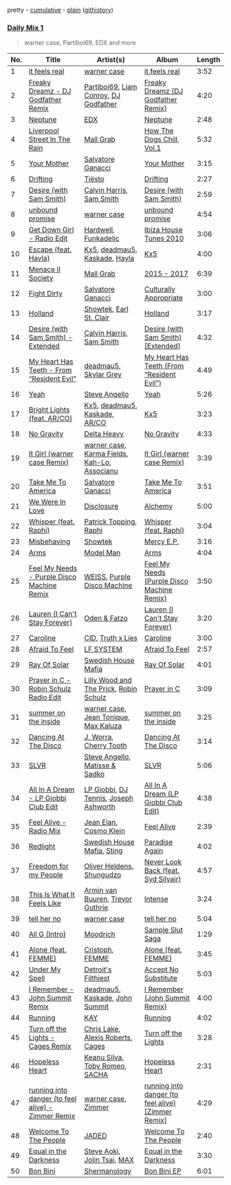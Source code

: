 pretty - [cumulative](/playlists/cumulative/Daily%20Mix%201.md) - [plain](/playlists/plain/37i9dQZF1E381TIGlTphwu) ([githistory](https://github.githistory.xyz/vitokorn/spotify-playlist-archive/blob/master/playlists/plain/37i9dQZF1E381TIGlTphwu))

### [Daily Mix 1](https://open.spotify.com/playlist/37i9dQZF1E381TIGlTphwu)

> warner case, Partiboi69, EDX and more

| No. | Title | Artist(s) | Album | Length |
|---|---|---|---|---|
| 1 | [it feels real](https://open.spotify.com/track/3kgNRurynTVCh9jZF9XqVw) | [warner case](https://open.spotify.com/artist/106OuakzOxxbXTuigEEf01) | [it feels real](https://open.spotify.com/album/2GTTmltk8bAe1YfNiqsoMI) | 3:52 |
| 2 | [Freaky Dreamz - DJ Godfather Remix](https://open.spotify.com/track/1HM0YmpKruSy9j06ZED6gi) | [Partiboi69](https://open.spotify.com/artist/0CutULGVZ24wOr1HHYoEOL), [Liam Conroy](https://open.spotify.com/artist/3uWMA3AINNZLh7UliO4rAs), [DJ Godfather](https://open.spotify.com/artist/0cKrM2XKF7wxyfEQDauvyQ) | [Freaky Dreamz (DJ Godfather Remix)](https://open.spotify.com/album/3zvU0ibIZYMjHalWsw5Iid) | 4:20 |
| 3 | [Neptune](https://open.spotify.com/track/4Gu4dC05SyYDOhqOpK1jbL) | [EDX](https://open.spotify.com/artist/7GMot9WvBYqhhJz92vhBp6) | [Neptune](https://open.spotify.com/album/24RLBhd0gHHkh1gkksRVE3) | 2:48 |
| 4 | [Liverpool Street In The Rain](https://open.spotify.com/track/2anY2gPJklTi9HcFx4Xdas) | [Mall Grab](https://open.spotify.com/artist/7yF6JnFPDzgml2Ytkyl5D7) | [How The Dogs Chill, Vol.1](https://open.spotify.com/album/12KUsz5VGp0SNjfXPxNVjE) | 5:32 |
| 5 | [Your Mother](https://open.spotify.com/track/2ICEB6VvX5OAGTxwo6F55t) | [Salvatore Ganacci](https://open.spotify.com/artist/5PdkRVDASsw6P7QoqRpz0F) | [Your Mother](https://open.spotify.com/album/3mEkKriilkzliPrmhaIxo5) | 3:15 |
| 6 | [Drifting](https://open.spotify.com/track/4EmH2iRucAgCOnhuJRotUi) | [Tiësto](https://open.spotify.com/artist/2o5jDhtHVPhrJdv3cEQ99Z) | [Drifting](https://open.spotify.com/album/2kLk6nNB65O9AA6EmaI5DG) | 2:27 |
| 7 | [Desire (with Sam Smith)](https://open.spotify.com/track/22dUzMFttcR3uU17NcOAIv) | [Calvin Harris](https://open.spotify.com/artist/7CajNmpbOovFoOoasH2HaY), [Sam Smith](https://open.spotify.com/artist/2wY79sveU1sp5g7SokKOiI) | [Desire (with Sam Smith)](https://open.spotify.com/album/3XDtRvXV5DR1xZfvcneG2C) | 2:59 |
| 8 | [unbound promise](https://open.spotify.com/track/7IzKodYytoYCEqsKhG7XFL) | [warner case](https://open.spotify.com/artist/106OuakzOxxbXTuigEEf01) | [unbound promise](https://open.spotify.com/album/1so94ZUdHuxPFBku35GYir) | 4:54 |
| 9 | [Get Down Girl - Radio Edit](https://open.spotify.com/track/4NkzNk4UMFMymmGD7jJo3p) | [Hardwell](https://open.spotify.com/artist/6BrvowZBreEkXzJQMpL174), [Funkadelic](https://open.spotify.com/artist/450o9jw6AtiQlQkHCdH6Ru) | [Ibiza House Tunes 2010](https://open.spotify.com/album/1iANDbvznnQ2HMN5rial8f) | 3:06 |
| 10 | [Escape (feat. Hayla)](https://open.spotify.com/track/3VpxEo6vMpi4rQ6t2WVVkK) | [Kx5](https://open.spotify.com/artist/2avRYQUWQpIkzJOEkf0MdY), [deadmau5](https://open.spotify.com/artist/2CIMQHirSU0MQqyYHq0eOx), [Kaskade](https://open.spotify.com/artist/6TQj5BFPooTa08A7pk8AQ1), [Hayla](https://open.spotify.com/artist/4yX6mpMyBGf9UfvBB8JJrc) | [Kx5](https://open.spotify.com/album/7krgzxFJr9YxsmyWlO5Ubg) | 4:00 |
| 11 | [Menace II Society](https://open.spotify.com/track/7p4Z5K2sJOGkqcUh0dm254) | [Mall Grab](https://open.spotify.com/artist/7yF6JnFPDzgml2Ytkyl5D7) | [2015 - 2017](https://open.spotify.com/album/5aqiSYD4CoXgKW7p7mUNex) | 6:39 |
| 12 | [Fight Dirty](https://open.spotify.com/track/4V7wva4jCBiSt4avFv05U1) | [Salvatore Ganacci](https://open.spotify.com/artist/5PdkRVDASsw6P7QoqRpz0F) | [Culturally Appropriate](https://open.spotify.com/album/6K7kj9XKdeeDSwLuEKgU1c) | 3:00 |
| 13 | [Holland](https://open.spotify.com/track/431O6PfFp695x3TQqZRiBN) | [Showtek](https://open.spotify.com/artist/3gk0OYeLFWYupGFRHqLSR7), [Earl St. Clair](https://open.spotify.com/artist/0h9IuyuhaLBJWOpebvgTk5) | [Holland](https://open.spotify.com/album/230oAH5ivLCr3cwMCnwe8V) | 3:17 |
| 14 | [Desire (with Sam Smith) - Extended](https://open.spotify.com/track/0XU9cLDmPVGSDP9uYibBa1) | [Calvin Harris](https://open.spotify.com/artist/7CajNmpbOovFoOoasH2HaY), [Sam Smith](https://open.spotify.com/artist/2wY79sveU1sp5g7SokKOiI) | [Desire (with Sam Smith) [Extended]](https://open.spotify.com/album/6otYPBdRuNlIuYk3tKDmz4) | 4:32 |
| 15 | [My Heart Has Teeth - From “Resident Evil”](https://open.spotify.com/track/5cLFhtbjth4y4RA8fsXfRZ) | [deadmau5](https://open.spotify.com/artist/2CIMQHirSU0MQqyYHq0eOx), [Skylar Grey](https://open.spotify.com/artist/4utLUGcTvOJFr6aqIJtYWV) | [My Heart Has Teeth (From “Resident Evil”)](https://open.spotify.com/album/0dfwFYOSdC2bDAvepzVZ90) | 4:49 |
| 16 | [Yeah](https://open.spotify.com/track/17xo0Ib3CwxZdxLNjLSQlC) | [Steve Angello](https://open.spotify.com/artist/4FqPRilb0Ja0TKG3RS3y4s) | [Yeah](https://open.spotify.com/album/7gR3wm0x3lav94YVK4nnL2) | 5:26 |
| 17 | [Bright Lights (feat. AR/CO)](https://open.spotify.com/track/7hz4FnANJOY7tR8eutPxIP) | [Kx5](https://open.spotify.com/artist/2avRYQUWQpIkzJOEkf0MdY), [deadmau5](https://open.spotify.com/artist/2CIMQHirSU0MQqyYHq0eOx), [Kaskade](https://open.spotify.com/artist/6TQj5BFPooTa08A7pk8AQ1), [AR/CO](https://open.spotify.com/artist/7mGI9Sd66FqHjIkwzkgbG7) | [Kx5](https://open.spotify.com/album/7krgzxFJr9YxsmyWlO5Ubg) | 3:23 |
| 18 | [No Gravity](https://open.spotify.com/track/0vDJoZI2ScYkpUYrCcdGi5) | [Delta Heavy](https://open.spotify.com/artist/7GvVTb8yFV0ZrdI30Qce6T) | [No Gravity](https://open.spotify.com/album/6UqHV6r9TLRbwAPTFeEevh) | 4:33 |
| 19 | [It Girl (warner case Remix)](https://open.spotify.com/track/13ZNXJrqzFopSERmCNzUOw) | [warner case](https://open.spotify.com/artist/106OuakzOxxbXTuigEEf01), [Karma Fields](https://open.spotify.com/artist/1tRsdSvjwp34PDvcmix6SJ), [Kah-Lo](https://open.spotify.com/artist/59iOp415oyqGlBHyAhu4z3), [Associanu](https://open.spotify.com/artist/17b9Hqjx88eMFbBawb6Z1U) | [It Girl (warner case Remix)](https://open.spotify.com/album/2SFcBFJyVbdzLHVZDRpSrg) | 3:39 |
| 20 | [Take Me To America](https://open.spotify.com/track/5OJQ7sgz7ZEb9Mxsfqlpiv) | [Salvatore Ganacci](https://open.spotify.com/artist/5PdkRVDASsw6P7QoqRpz0F) | [Take Me To America](https://open.spotify.com/album/0ZlTqa54yd4gXfMSqaF40x) | 3:51 |
| 21 | [We Were In Love](https://open.spotify.com/track/5XJajjCL2eQDZdReJauWkk) | [Disclosure](https://open.spotify.com/artist/6nS5roXSAGhTGr34W6n7Et) | [Alchemy](https://open.spotify.com/album/5RMkjbbZvLo9TNdpKrmP71) | 5:00 |
| 22 | [Whisper (feat. Raphi)](https://open.spotify.com/track/6v5ovNPrLpOkFyM7gWorZW) | [Patrick Topping](https://open.spotify.com/artist/7yRimuQSC5Ks3T2Ts0iyZa), [Raphi](https://open.spotify.com/artist/5uRAMorzqKiss3EUQPVDD4) | [Whisper (feat. Raphi)](https://open.spotify.com/album/4hd1MvwsU8hAyNcB5MoQSb) | 3:04 |
| 23 | [Misbehaving](https://open.spotify.com/track/4LShGkU6wdY8RNWjpzG4JV) | [Showtek](https://open.spotify.com/artist/3gk0OYeLFWYupGFRHqLSR7) | [Mercy E.P.](https://open.spotify.com/album/7t0t6ddMsX972WgkLmTX0Q) | 3:16 |
| 24 | [Arms](https://open.spotify.com/track/4NSe5EhRScbUpixWwojp7o) | [Model Man](https://open.spotify.com/artist/2T5NLCuN31j79zbxZ2XCSA) | [Arms](https://open.spotify.com/album/3tIcgx98A4fcBEwvIoH7EQ) | 4:04 |
| 25 | [Feel My Needs - Purple Disco Machine Remix](https://open.spotify.com/track/3RiRFyvasDtAv8n0AQUKFG) | [WEISS](https://open.spotify.com/artist/0FBRY66KVaAiddGVefikLB), [Purple Disco Machine](https://open.spotify.com/artist/2WBJQGf1bT1kxuoqziH5g4) | [Feel My Needs (Purple Disco Machine Remix)](https://open.spotify.com/album/6mNS1Ud3X58uDBksuGAlAQ) | 3:50 |
| 26 | [Lauren (I Can't Stay Forever)](https://open.spotify.com/track/33tYADyL2aZctrvR59K1bQ) | [Oden & Fatzo](https://open.spotify.com/artist/2YEnrpAWWaNRFumgde1lLH) | [Lauren (I Can't Stay Forever)](https://open.spotify.com/album/3L1NLn5rcrmV4uVqgaoTI7) | 3:20 |
| 27 | [Caroline](https://open.spotify.com/track/4stpA04LZHBCx3YejNdodF) | [CID](https://open.spotify.com/artist/4FCzCS0KEgb0rgySWINItO), [Truth x Lies](https://open.spotify.com/artist/3bh4M54m4LRs41WQs07Jy0) | [Caroline](https://open.spotify.com/album/2BbSWQGVeRWeJQtByWRxOm) | 3:00 |
| 28 | [Afraid To Feel](https://open.spotify.com/track/40SBS57su9xLiE1WqkXOVr) | [LF SYSTEM](https://open.spotify.com/artist/0HxX6imltnNXJyQhu4nsiO) | [Afraid To Feel](https://open.spotify.com/album/528LrHfHcB7PMAvyp8Obhp) | 2:57 |
| 29 | [Ray Of Solar](https://open.spotify.com/track/5Y2n6pW4Vqr4Mzkd9V4Uk8) | [Swedish House Mafia](https://open.spotify.com/artist/1h6Cn3P4NGzXbaXidqURXs) | [Ray Of Solar](https://open.spotify.com/album/3qoGM4yHcw91XeCA6bC7Pb) | 4:01 |
| 30 | [Prayer in C - Robin Schulz Radio Edit](https://open.spotify.com/track/5fnA9mkIfScSqHIpeDyvck) | [Lilly Wood and The Prick](https://open.spotify.com/artist/50OApTJurDusIo9dGTqSU4), [Robin Schulz](https://open.spotify.com/artist/3t5xRXzsuZmMDkQzgOX35S) | [Prayer in C](https://open.spotify.com/album/6Ps0kbvAjuz75uK0uuZzWa) | 3:09 |
| 31 | [summer on the inside](https://open.spotify.com/track/0IRDLaO3ng5eyl4Po8hZXj) | [warner case](https://open.spotify.com/artist/106OuakzOxxbXTuigEEf01), [Jean Tonique](https://open.spotify.com/artist/6BVLQfvzlvlNZ43WjbFgbI), [Max Kaluza](https://open.spotify.com/artist/6lNLgymfWudNsbC0Vio7Qi) | [summer on the inside](https://open.spotify.com/album/1bkPNy0jxEKPG7nSTn5Saa) | 3:25 |
| 32 | [Dancing At The Disco](https://open.spotify.com/track/0nAYPzFbosQZ0a60zf88aN) | [J. Worra](https://open.spotify.com/artist/4q0N3EI67tVnAeeaXbNQIj), [Cherry Tooth](https://open.spotify.com/artist/3neju4j8u80IBvGawKA3dv) | [Dancing At The Disco](https://open.spotify.com/album/2zRVSA2HEm7bVR5R9EjJgt) | 3:14 |
| 33 | [SLVR](https://open.spotify.com/track/3Qntjzw2xY1VDb6x808BPi) | [Steve Angello](https://open.spotify.com/artist/4FqPRilb0Ja0TKG3RS3y4s), [Matisse & Sadko](https://open.spotify.com/artist/2QMCcKIPHnjQaPPgoEst88) | [SLVR](https://open.spotify.com/album/48n0QGTVgacKK6TYWkA2xt) | 5:06 |
| 34 | [All In A Dream - LP Giobbi Club Edit](https://open.spotify.com/track/0Sezv2khtojSuEBeM1WRJK) | [LP Giobbi](https://open.spotify.com/artist/3oKnyRhYWzNsTiss5n4Z1J), [DJ Tennis](https://open.spotify.com/artist/6vJvFV1A2CpT8s5B1oUN6t), [Joseph Ashworth](https://open.spotify.com/artist/7CpmbhzkL9uT1D9nhckTxB) | [All In A Dream (LP Giobbi Club Edit)](https://open.spotify.com/album/5dH9IPXKnOoeT5h8GNfWcx) | 4:38 |
| 35 | [Feel Alive - Radio Mix](https://open.spotify.com/track/0nt4DdofbUTfLGxVnFqEfq) | [Jean Elan](https://open.spotify.com/artist/3NCduRZyQ6McDZus9mEQ6z), [Cosmo Klein](https://open.spotify.com/artist/4tzTHSSGpobu0p7I6lfJeJ) | [Feel Alive](https://open.spotify.com/album/6mGUZmHVGr7IeHSKY2VUux) | 2:39 |
| 36 | [Redlight](https://open.spotify.com/track/48Jf12YHPBCAfAzi255Rvr) | [Swedish House Mafia](https://open.spotify.com/artist/1h6Cn3P4NGzXbaXidqURXs), [Sting](https://open.spotify.com/artist/0Ty63ceoRnnJKVEYP0VQpk) | [Paradise Again](https://open.spotify.com/album/2Dbe9L757CSQbhnbW5PVSH) | 4:02 |
| 37 | [Freedom for my People](https://open.spotify.com/track/03WgUjAncAPhSEmZ3PuuqG) | [Oliver Heldens](https://open.spotify.com/artist/5nki7yRhxgM509M5ADlN1p), [Shungudzo](https://open.spotify.com/artist/1zC5fndU0aEvINmBra2M3T) | [Never Look Back (feat. Syd Silvair)](https://open.spotify.com/album/3XUr59qWnza9u0SFPXE65N) | 4:57 |
| 38 | [This Is What It Feels Like](https://open.spotify.com/track/5GjnIpUlLGEIYk052ISOw9) | [Armin van Buuren](https://open.spotify.com/artist/0SfsnGyD8FpIN4U4WCkBZ5), [Trevor Guthrie](https://open.spotify.com/artist/6NXk2pLFocS2OkNdT7ncBt) | [Intense](https://open.spotify.com/album/5ZsK5SUsZilbAJ4B0vRVxF) | 3:24 |
| 39 | [tell her no](https://open.spotify.com/track/7dGEaVB470woV20cs26eMV) | [warner case](https://open.spotify.com/artist/106OuakzOxxbXTuigEEf01) | [tell her no](https://open.spotify.com/album/40wENZxUl2uPThva9LaokU) | 5:04 |
| 40 | [All G (Intro)](https://open.spotify.com/track/2CzbQQzPTHsmiiLv4EDALm) | [Moodrich](https://open.spotify.com/artist/6kmOdkEZPvNxGz4awGOOFy) | [Sample Slut Saga](https://open.spotify.com/album/0Yx7MFtk9eFZGvvpPDJ9ZJ) | 1:29 |
| 41 | [Alone (feat. FEMME)](https://open.spotify.com/track/6dsoPBbMuUodSUvhRW7Vr4) | [Cristoph](https://open.spotify.com/artist/532SqCIYmJyXEdEiCJLgYG), [FEMME](https://open.spotify.com/artist/2lcT6qkYGkmQQ3KCU5BW9K) | [Alone (feat. FEMME)](https://open.spotify.com/album/0WJsan45K0BcQbJiM5SdEN) | 3:45 |
| 42 | [Under My Spell](https://open.spotify.com/track/5tJysLRtQ4ye3uPrqSr6uX) | [Detroit's Filthiest](https://open.spotify.com/artist/3O9jHYmVyq59RNpd77g7HW) | [Accept No Substitute](https://open.spotify.com/album/6NVM1dz3hNBZ3u15s6AAId) | 5:03 |
| 43 | [I Remember - John Summit Remix](https://open.spotify.com/track/3zFsJdVCu29em7VUB3Ujqp) | [deadmau5](https://open.spotify.com/artist/2CIMQHirSU0MQqyYHq0eOx), [Kaskade](https://open.spotify.com/artist/6TQj5BFPooTa08A7pk8AQ1), [John Summit](https://open.spotify.com/artist/7kNqXtgeIwFtelmRjWv205) | [I Remember (John Summit Remix)](https://open.spotify.com/album/3Y6nr0KlQL9EYVbmvhSf9a) | 4:00 |
| 44 | [Running](https://open.spotify.com/track/24kHLOozgy8j0YFyr8T3vm) | [KAY](https://open.spotify.com/artist/1lz0IcXRCOT7Z3GY6xHTK2) | [Running](https://open.spotify.com/album/2CDfl12SFWRFxTMPhe2x2C) | 4:02 |
| 45 | [Turn off the Lights - Cages Remix](https://open.spotify.com/track/5JeBHduTGxXxytZFXBcIlB) | [Chris Lake](https://open.spotify.com/artist/5Igpc9iLZ3YGtKeYfSrrOE), [Alexis Roberts](https://open.spotify.com/artist/2GtBFxIWM3H6wRI2uzZvyt), [Cages](https://open.spotify.com/artist/1Ck15KzRcbdOiyLRvw13QJ) | [Turn off the Lights](https://open.spotify.com/album/132voEBLKSWmTV959PQuiC) | 3:28 |
| 46 | [Hopeless Heart](https://open.spotify.com/track/2tJ4fnUrG5v7OmYVGq7sw8) | [Keanu Silva](https://open.spotify.com/artist/1zLMhO4zzzxt5PMV4wMS3y), [Toby Romeo](https://open.spotify.com/artist/2XnY6NZ6rENbLMYabjkRey), [SACHA](https://open.spotify.com/artist/1VP5hxNzge9bfbtDvCJwFG) | [Hopeless Heart](https://open.spotify.com/album/5lvVTFSjzf72tpVCyiIALc) | 2:31 |
| 47 | [running into danger (to feel alive) - Zimmer Remix](https://open.spotify.com/track/4LB86NrWvnkEuNSWHXRL34) | [warner case](https://open.spotify.com/artist/106OuakzOxxbXTuigEEf01), [Zimmer](https://open.spotify.com/artist/2pts5B2shsEtIVC4onTFKb) | [running into danger (to feel alive) [Zimmer Remix]](https://open.spotify.com/album/6JWPskCf17KCpoAQvwV1Ah) | 4:29 |
| 48 | [Welcome To The People](https://open.spotify.com/track/4O3APpGNhOldqDsPF8IaS5) | [JADED](https://open.spotify.com/artist/6tCJN1fQNdFCEaOa8Da9Wf) | [Welcome To The People](https://open.spotify.com/album/7HZzmPZE3gKxhzVaIJ11KF) | 2:40 |
| 49 | [Equal in the Darkness](https://open.spotify.com/track/5QQnZy5qLl2qIiu9aYp20Z) | [Steve Aoki](https://open.spotify.com/artist/77AiFEVeAVj2ORpC85QVJs), [Jolin Tsai](https://open.spotify.com/artist/1r9DuPTHiQ7hnRRZ99B8nL), [MAX](https://open.spotify.com/artist/1bqxdqvUtPWZri43cKHac8) | [Equal in the Darkness](https://open.spotify.com/album/5tKBgRU0UldDs3CbfZQwIS) | 3:30 |
| 50 | [Bon Bini](https://open.spotify.com/track/2sUOu0p5FwTBar7vuQxxIS) | [Shermanology](https://open.spotify.com/artist/4Siyzg8kWayQfPQsPSl6JI) | [Bon Bini EP](https://open.spotify.com/album/5zHcEYZzckEAWTPaV4rIWF) | 6:01 |